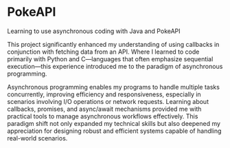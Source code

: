 # PokeAPI
Learning to use asynchronous coding with Java and PokeAPI

This project significantly enhanced my understanding of using callbacks in conjunction with fetching data from an API. Where I learned to code primarily with Python and C—languages that often emphasize sequential execution—this experience introduced me to the paradigm of asynchronous programming.

Asynchronous programming enables my programs to handle multiple tasks concurrently, improving efficiency and responsiveness, especially in scenarios involving I/O operations or network requests. Learning about callbacks, promises, and async/await mechanisms provided me with practical tools to manage asynchronous workflows effectively. This paradigm shift not only expanded my technical skills but also deepened my appreciation for designing robust and efficient systems capable of handling real-world scenarios.